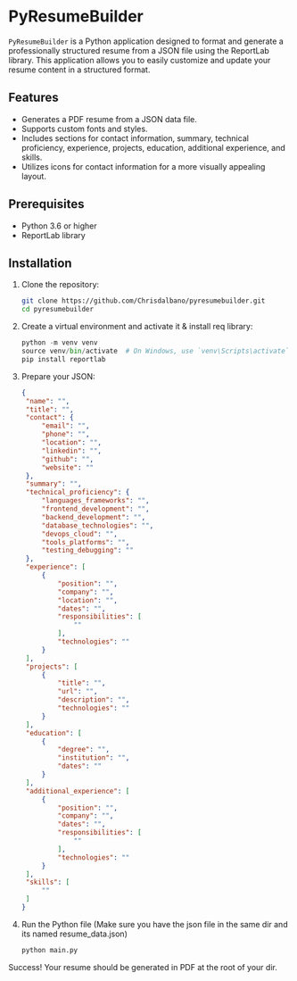 # PyResumeBuilder

`PyResumeBuilder` is a Python application designed to format and generate a professionally structured resume from a JSON file using the ReportLab library. This application allows you to easily customize and update your resume content in a structured format.

## Features

- Generates a PDF resume from a JSON data file.
- Supports custom fonts and styles.
- Includes sections for contact information, summary, technical proficiency, experience, projects, education, additional experience, and skills.
- Utilizes icons for contact information for a more visually appealing layout.

## Prerequisites

- Python 3.6 or higher
- ReportLab library

## Installation

1. Clone the repository:

   ```sh
   git clone https://github.com/Chrisdalbano/pyresumebuilder.git
   cd pyresumebuilder

2. Create a virtual environment and activate it & install req library:
   ```python
   python -m venv venv
   source venv/bin/activate  # On Windows, use `venv\Scripts\activate`
   pip install reportlab
3. Prepare your JSON:
   ```json
   {
    "name": "",
    "title": "",
    "contact": {
        "email": "",
        "phone": "",
        "location": "",
        "linkedin": "",
        "github": "",
        "website": ""
    },
    "summary": "",
    "technical_proficiency": {
        "languages_frameworks": "",
        "frontend_development": "",
        "backend_development": "",
        "database_technologies": "",
        "devops_cloud": "",
        "tools_platforms": "",
        "testing_debugging": ""
    },
    "experience": [
        {
            "position": "",
            "company": "",
            "location": "",
            "dates": "",
            "responsibilities": [
                ""
            ],
            "technologies": ""
        }
    ],
    "projects": [
        {
            "title": "",
            "url": "",
            "description": "",
            "technologies": ""
        }
    ],
    "education": [
        {
            "degree": "",
            "institution": "",
            "dates": ""
        }
    ],
    "additional_experience": [
        {
            "position": "",
            "company": "",
            "dates": "",
            "responsibilities": [
                ""
            ],
            "technologies": ""
        }
    ],
    "skills": [
        ""
    ]
   }

4. Run the Python file (Make sure you have the json file in the same dir and its named resume_data.json)
   ```sh
   python main.py

Success! Your resume should be generated in PDF at the root of your dir. 


